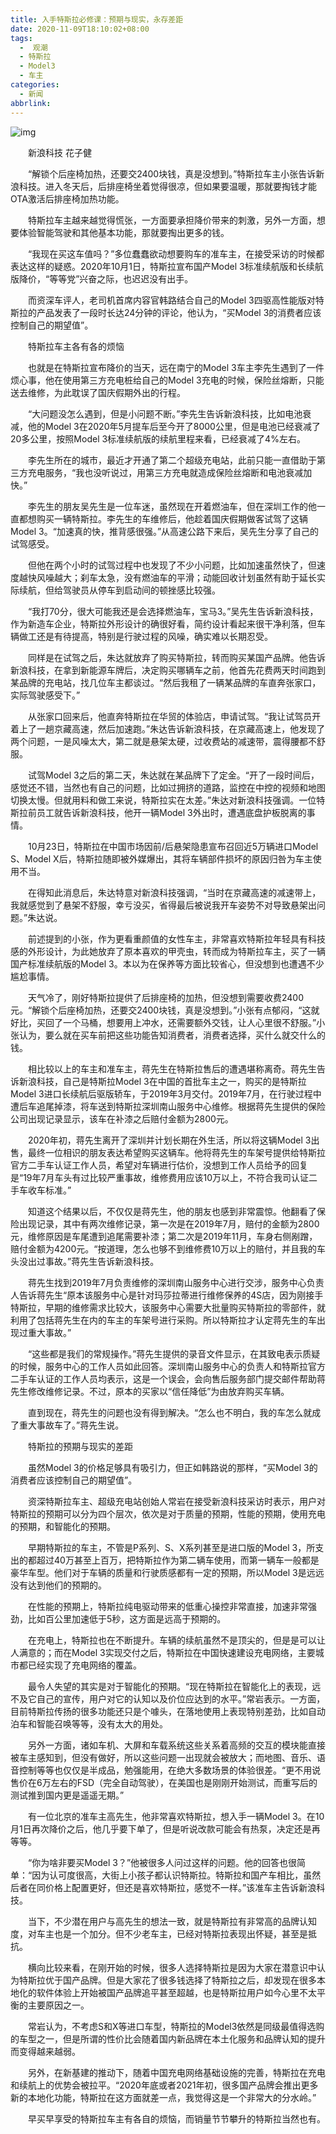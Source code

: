 ```yaml
---
title: 入手特斯拉必修课：预期与现实，永存差距
date: 2020-11-09T18:10:02+08:00
tags:
  -  观潮
  - 特斯拉
  - Model3
  - 车主
categories:
  - 新闻
abbrlink:
---
```


![img](https://cdn.jsdelivr.net/gh/yakeing/Documentation@main/Hexo/images/f170-kcaeqzx6188583.png)

　　新浪科技 花子健

　　“解锁个后座椅加热，还要交2400块钱，真是没想到。”特斯拉车主小张告诉新浪科技。进入冬天后，后排座椅坐着觉得很凉，但如果要温暖，那就要掏钱才能OTA激活后排座椅加热功能。

　　特斯拉车主越来越觉得慌张，一方面要承担降价带来的刺激，另外一方面，想要体验智能驾驶和其他基本功能，那就要掏出更多的钱。

　　“我现在买这车值吗？”多位蠢蠢欲动想要购车的准车主，在接受采访的时候都表达这样的疑惑。2020年10月1日，特斯拉宣布国产Model 3标准续航版和长续航版降价，“等等党”兴奋之际，也迟迟没有出手。

　　而资深车评人，老司机首席内容官韩路结合自己的Model 3四驱高性能版对特斯拉的产品发表了一段时长达24分钟的评论，他认为，“买Model 3的消费者应该控制自己的期望值”。

　　特斯拉车主各有各的烦恼

　　也就是在特斯拉宣布降价的当天，远在南宁的Model 3车主李先生遇到了一件烦心事，他在使用第三方充电桩给自己的Model 3充电的时候，保险丝熔断，只能送去维修，为此耽误了国庆假期外出的行程。

　　“大问题没怎么遇到，但是小问题不断。”李先生告诉新浪科技，比如电池衰减，他的Model 3在2020年5月提车后至今开了8000公里，但是电池已经衰减了20多公里，按照Model 3标准续航版的续航里程来看，已经衰减了4%左右。

　　李先生所在的城市，最近才开通了第二个超级充电站，此前只能一直借助于第三方充电服务，“我也没听说过，用第三方充电就造成保险丝熔断和电池衰减加快。”

　　李先生的朋友吴先生是一位车迷，虽然现在开着燃油车，但在深圳工作的他一直都想购买一辆特斯拉。李先生的车维修后，他趁着国庆假期做客试驾了这辆Model 3。“加速真的快，推背感很强。”从高速公路下来后，吴先生分享了自己的试驾感受。

　　但他在两个小时的试驾过程中也发现了不少小问题，比如加速虽然快了，但速度越快风噪越大；刹车太急，没有燃油车的平滑；动能回收计划虽然有助于延长实际续航，但给驾驶员从停车到启动间的顿挫感比较强。

　　“我打70分，很大可能我还是会选择燃油车，宝马3。”吴先生告诉新浪科技，作为新造车企业，特斯拉外形设计的确很好看，简约设计看起来很干净利落，但车辆做工还是有待提高，特别是行驶过程的风噪，确实难以长期忍受。

　　同样是在试驾之后，朱达就放弃了购买特斯拉，转而购买某国产品牌。他告诉新浪科技，在拿到新能源车牌后，决定购买哪辆车之前，他首先花费两天时间跑到某品牌的充电站，找几位车主都谈过。“然后我租了一辆某品牌的车直奔张家口，实际驾驶感受下。”

　　从张家口回来后，他直奔特斯拉在华贸的体验店，申请试驾。“我让试驾员开着上了一趟京藏高速，然后加速跑。”朱达告诉新浪科技，在京藏高速上，他发现了两个问题，一是风噪太大，第二就是悬架太硬，过收费站的减速带，震得腰都不舒服。

　　试驾Model 3之后的第二天，朱达就在某品牌下了定金。“开了一段时间后，感觉还不错，当然也有自己的问题，比如过拥挤的道路，监控在中控的视频和地图切换太慢。但就用料和做工来说，特斯拉实在太差。”朱达对新浪科技强调。一位特斯拉前员工就告诉新浪科技，他开一辆Model 3外出时，遭遇底盘护板脱离的事情。

　　10月23日，特斯拉在中国市场因前/后悬架隐患宣布召回近5万辆进口Model S、Model X后，特斯拉随即被外媒爆出，其将车辆部件损坏的原因归咎为车主使用不当。

　　在得知此消息后，朱达特意对新浪科技强调，“当时在京藏高速的减速带上，我就感觉到了悬架不舒服，幸亏没买，省得最后被说我开车姿势不对导致悬架出问题。”朱达说。

　　前述提到的小张，作为更看重颜值的女性车主，非常喜欢特斯拉年轻具有科技感的外形设计，为此她放弃了原本喜欢的甲壳虫，转而成为特斯拉车主，买了一辆国产标准续航版的Model 3。本以为在保养等方面比较省心，但没想到也遭遇不少尴尬事情。

　　天气冷了，刚好特斯拉提供了后排座椅的加热，但没想到需要收费2400元。“解锁个后座椅加热，还要交2400块钱，真是没想到。”小张有点郁闷，“这就好比，买回了一个马桶，想要用上冲水，还需要额外交钱，让人心里很不舒服。”小张认为，要么就在买车前把这些功能告知消费者，消费者选择，买什么就交什么的钱。

　　相比较以上的车主和准车主，蒋先生在特斯拉售后的遭遇堪称离奇。蒋先生告诉新浪科技，自己是特斯拉Model 3在中国的首批车主之一，购买的是特斯拉Model 3进口长续航后驱版轿车，于2019年3月交付。2019年7月，在行驶过程中遭后车追尾掉漆，将车送到特斯拉深圳南山服务中心维修。根据蒋先生提供的保险公司出现记录显示，该车在补漆之后赔付金额为2800元。

　　2020年初，蒋先生离开了深圳并计划长期在外生活，所以将这辆Model 3出售，最终一位相识的朋友表达希望购买这辆车。他将蒋先生的车架号提供给特斯拉官方二手车认证工作人员，希望对车辆进行估价，没想到工作人员给予的回复是“19年7月车头有过比较严重事故，维修费用应该10万以上，不符合我司认证二手车收车标准。”

　　知道这个结果以后，不仅仅是蒋先生，他的朋友也感到非常震惊。他翻看了保险出现记录，其中有两次维修记录，第一次是在2019年7月，赔付的金额为2800元，维修原因是车尾遭到追尾需要补漆；第二次是2019年11月，车身右侧剐蹭，赔付金额为4200元。“按道理，怎么也够不到维修费10万以上的赔付，并且我的车头没出过事故。”蒋先生告诉新浪科技。

　　蒋先生找到2019年7月负责维修的深圳南山服务中心进行交涉，服务中心负责人告诉蒋先生“原本该服务中心是针对玛莎拉蒂进行维修保养的4S店，因为刚接手特斯拉，早期的维修需求比较大，该服务中心需要大批量购买特斯拉的零部件，就利用了包括蒋先生在内的车主的车架号进行采购。所以特斯拉才认定蒋先生的车出现过重大事故。”

　　“这些都是我们的常规操作。”蒋先生提供的录音文件显示，在其致电表示质疑的时候，服务中心的工作人员如此回答。深圳南山服务中心的负责人和特斯拉官方二手车认证的工作人员均表示，这是一个误会，会向售后服务部门提交邮件帮助蒋先生修改维修记录。不过，原本的买家以“信任降低”为由放弃购买车辆。

　　直到现在，蒋先生的问题也没有得到解决。“怎么也不明白，我的车怎么就成了重大事故车了。”蒋先生说。

　　特斯拉的预期与现实的差距

　　虽然Model 3的价格足够具有吸引力，但正如韩路说的那样，“买Model 3的消费者应该控制自己的期望值”。

　　资深特斯拉车主、超级充电站创始人常岩在接受新浪科技采访时表示，用户对特斯拉的预期可以分为四个层次，依次是对于质量的预期，性能的预期，使用充电的预期，和智能化的预期。

　　早期特斯拉的车主，不管是P系列、S、X系列甚至是进口版的Model 3，所支出的都超过40万甚至上百万，把特斯拉作为第二辆车使用，而第一辆车一般都是豪华车型。他们对于车辆的质量和行驶质感都有一定的预期，所以Model 3是远远没有达到他们的预期的。

　　在性能的预期上，特斯拉纯电驱动带来的低重心操控非常直接，加速非常强劲，比如百公里加速低于5秒，这方面是远高于预期的。

　　在充电上，特斯拉也在不断提升。车辆的续航虽然不是顶尖的，但是是可以让人满意的；而在Model 3实现交付之后，特斯拉在中国快速建设充电网络，主要城市都已经实现了充电网络的覆盖。

　　最令人失望的其实是对于智能化的预期。“现在特斯拉在智能化上的表现，远不及它自己的宣传，用户对它的认知以及价位应达到的水平。”常岩表示。一方面，目前特斯拉传扬的很多功能还只是个噱头，在落地使用上表现特别差劲，比如自动泊车和智能召唤等等，没有太大的用处。

　　另外一方面，诸如车机、大屏和车载系统这些关系着高频的交互的模块能直接被车主感知到，但没有做好，所以这些问题一出现就会被放大；而地图、音乐、语音控制等等也仅仅是半成品，勉强能用，在绝大多数场景的体验很差。“更不用说售价在6万左右的FSD（完全自动驾驶），在美国也是刚刚开始测试，而重写后的测试推到国内更是遥遥无期。”

　　有一位北京的准车主高先生，他非常喜欢特斯拉，想入手一辆Model 3。在10月1日再次降价之后，他几乎要下单了，但是听说改款可能会有热泵，决定还是再等等。

　　“你为啥非要买Model 3？”他被很多人问过这样的问题。他的回答也很简单：“因为认可度很高，大街上小孩子都认识特斯拉。特斯拉和国产车相比，虽然后者在同价格上配置更好，但还是喜欢特斯拉，感觉不一样。”该准车主告诉新浪科技。

　　当下，不少潜在用户与高先生的想法一致，就是特斯拉有非常高的品牌认知度，对车主也是一个加分。但不少老车主，已经对特斯拉表现出怀疑，甚至是抵抗。

　　横向比较来看，在刚开始的时候，很多人选择特斯拉是因为大家在潜意识中认为特斯拉优于国产品牌。但是大家花了很多钱选择了特斯拉之后，却发现在很多本地化的软件体验上开始被国产品牌追平甚至超越，也是特斯拉用户如今心里不太平衡的主要原因之一。

　　常岩认为，不考虑S和X等进口车型，特斯拉的Model3依然是同级最值得选购的车型之一，但是所谓的性价比会随着国内新品牌在本土化服务和品牌认知的提升而变得越来越弱。

　　另外，在新基建的推动下，随着中国充电网络基础设施的完善，特斯拉在充电和续航上的优势会被拉平。“2020年底或者2021年初，很多国产品牌会推出更多新的本地化功能，特斯拉在这方面就差一点，我觉得这是一个非常大的分水岭。”

　　早买早享受的特斯拉车主有各自的烦恼，而销量节节攀升的特斯拉当然也有。